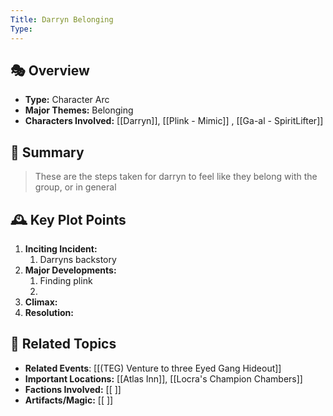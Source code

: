 ```yaml
---
Title: Darryn Belonging
Type:
---
```


## 🎭 Overview
- **Type:** Character Arc
- **Major Themes:**   Belonging
- **Characters Involved:** [[Darryn]], [[Plink - Mimic]]  ,  [[Ga-al - SpiritLifter]]

## 📖 Summary
> These are the steps taken for darryn to feel like they belong with the group, or in general

## 🕰️ Key Plot Points
1. **Inciting Incident:**  
	1. Darryns backstory
2. **Major Developments:** 
	1. Finding plink
	2. 
3. **Climax:**  
4. **Resolution:**  

## 🔗 Related Topics
- **Related Events**:  [[(TEG) Venture to three Eyed Gang  Hideout]] 
- **Important Locations:** [[Atlas Inn]], [[Locra's Champion Chambers]]
- **Factions Involved:** [[ ]]
- **Artifacts/Magic:** [[ ]]
